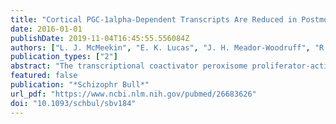 ```yaml
---
title: "Cortical PGC-1alpha-Dependent Transcripts Are Reduced in Postmortem Tissue From Patients With Schizophrenia"
date: 2016-01-01
publishDate: 2019-11-04T16:45:55.556084Z
authors: ["L. J. McMeekin", "E. K. Lucas", "J. H. Meador-Woodruff", "R. E. McCullumsmith", "R. C. Hendrickson", "K. L. Gamble", "R. M. Cowell"]
publication_types: ["2"]
abstract: "The transcriptional coactivator peroxisome proliferator-activated receptor-gamma coactivator 1-alpha (PGC-1alpha) has been linked to multiple neurological and psychiatric disorders including schizophrenia, but its involvement in the pathophysiology of these disorders is unclear. Experiments in mice have revealed a set of developmentally-regulated cortical PGC-1alpha-dependent transcripts involved in calcium buffering (parvalbumin, PV), synchronous neurotransmitter release (synaptotagmin 2, Syt2; complexin 1, Cplx1) and axonal integrity (neurofilamaent heavy chain, Nefh). We measured the mRNA expression of PGC-1alpha and these transcripts in postmortem cortical tissue from control and schizophrenia patients and found a reduction in PGC-1alpha-dependent transcripts without a change in PGC-1alpha. While control subjects with high PGC-1alpha expression exhibited high PV and Nefh expression, schizophrenia subjects with high PGC-1alpha expression did not, suggesting dissociation between PGC-1alpha expression and these targets in schizophrenia. Unbiased analyses of the promoter regions for PGC-1alpha-dependent transcripts revealed enrichment of binding sites for the PGC-1alpha-interacting transcription factor nuclear respiratory factor 1 (NRF-1). NRF-1 mRNA expression was reduced in schizophrenia, and its transcript levels predicted that of PGC-1alpha-dependent targets in schizophrenia. Interestingly, the positive correlation between PGC-1alpha and PV, Syt2, or Cplx1 expression was lost in schizophrenia patients with low NRF-1 expression, suggesting that NRF-1 is a critical predictor of these genes in disease. These data suggest that schizophrenia involves a disruption in PGC-1alpha and/or NRF-1-associated transcriptional programs in the cortex and that approaches to enhance the activity of PGC-1alpha or transcriptional regulators like NRF-1 should be considered with the goal of restoring normal gene programs and improving cortical function."
featured: false
publication: "*Schizophr Bull*"
url_pdf: "https://www.ncbi.nlm.nih.gov/pubmed/26683626"
doi: "10.1093/schbul/sbv184"
---
```


